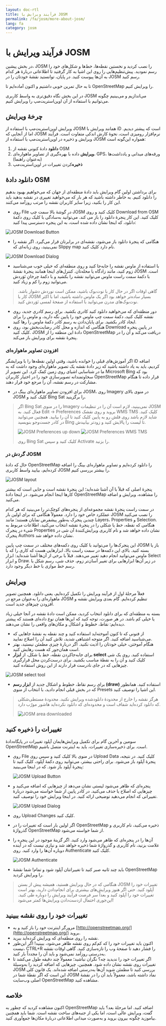 ```yaml
---
layout: doc-rtl
title: فرآیند ویرایش با JOSM
permalink: /fa/josm/more-about-josm/
lang: fa
category: josm
---
```


فرآیند ویرایش با JOSM
========================


در بخش پیشین، JOSM را نصب کردید و نخستین نقطه‌ها، خط‌ها و شکل‌های خود را رسم نمودید. پیش‌تنظیم‌هایی را روی این اشیا به کار گرفتید تا اطلاعاتی دربارهٔ هر کدام به آن‌ها پیوست کنید. در پایان، توانستید نقشهٔ خودتان را در JOSM رسم کنید.

تا به حال تمرین خوبی داشتیم و اکنون آماده‌ایم تا OpenStreetMap را ویرایش کنیم.

در این بخش نگاه دقیق‌تری به واسط کاربری JOSM می‌اندازیم و می‌بینیم چگونه می‌توانیم با استفاده از آن اوپن‌استریت‌مپ را ویرایش کنیم.

چرخهٔ ویرایش
---------------------
ویرایش اوپن‌استریت‌مپ با استفاده از JOSM همانند ویرایش با iD است که پیشتر دیدیم. اما از آنجایی که JOSM نرم‌افزار رومیزی است، نحوهٔ کارش اندکی متفاوت است. فرآیند ویرایش و ذخیره در اوپن‌استریت‌مپ با استفاده از JOSM همواره این‌گونه است:

1. **دانلود** دادهٔ کنونی نقشه از OSM
2. **ویرایش** داده با بهره‌گیری از تصاویر ماهواره‌ای، GPS، ورقه‌های میدانی و یادداشت‌ها (به‌عنوان راهنما)
3. **ذخیره**‌کردن تغییرات در اوپن‌استریت‌مپ

دانلود دادهٔ OSM
--------------------
برای برداشتن اولین گام ویرایش باید دادهٔ منطقه‌ای از جهان که می‌خواهیم بهبود بدهیم را دانلود کنیم. به خاطر داشته باشید که هر بار که می‌خواهید تغییری در نقشه بدهید باید این کار را بکنید، زیرا سایر کاربران نقشه را مرتب روزآمد می‌کنند.

- روی File در گوشهٔ بالا سمت چپ JOSM کلیک کنید و روی Download from OSM کلیک کنید. این کار پنجرهٔ دانلود را باز می کند. می‌توانید به‌سادگی با کلیک روی دکمهٔ دانلود، که اینجا نشان داده شده است، به این پنجره دسترسی پیدا کنید:

![JOSM Download Button][]

- هنگامی که پنجرهٔ دانلود باز می‌شود، نقشه‌ای در برابرتان قرار می‌گیرد. اگر نقشه را نمی‌بینید، روی زبانه‌ای که Slippy map نام دارد کلیک کنید.

![JOSM Download Dialog][]

- با استفاده از ماوس نقشه را جابه‌جا کنید و روی منطقه‌ای که خیلی خوب می‌شناسید زوم کنید، مانند زادگاه یا محله‌تان. کنترل‌های اینجا همانند پنجرهٔ نقشهٔ JOSM است. با دکمهٔ سمت راست ماوس می‌توانید نقشه را بکشید و با دکمهٔ چرخانِ نَوَردش می‌توانید زوم را کم و زیاد کنید.

> گاهی اوقات اگر در حال کار با نوت‌بوک باشید، ممکن است نوردش دشوار باشد. کار با JOSM بسیار ساده‌تر خواهد بود اگر یک ماوس داشته باشید، اما با اکثر نوت‌بوک‌های مدرن می‌توانید با استفاده از صفحهٔ لمسی نَوَردش کنید.

- دور منطقه‌ای که می‌خواهید دانلود کنید کادری بکشید. برای رسم کادری جدید، روی نقشه کلیک کنید، دکمهٔ سمت چپ ماوس خود را پایین نگه دارید، و ماوس را برای ایجاد کادر بکشید. برای پایان‌دادن به رسم کادر دکمهٔ ماوس را رها کنید.
- هنگامی که اندازه و محل کادر رضایت‌بخش بود، روی Download در پایین پنجره کلیک کنید. JOSM دادهٔ این منطقه را از OpenStreetMap دریافت می‌کند و آن را در پنجرهٔ نقشه برای ویرایش باز می‌کند.

### افزودن تصاویر ماهواره‌ای
اگر آموزش‌های قبلی را خوانده باشید، وقتی اولین نقطه‌ها را با ویرایشگر iD اضافه کردیم، باید به یاد داشته باشید که زیر دادهٔ نقشه یک تصویر ماهواره‌ای وجود داشت که به ما در شناسایی اشیای روی زمین کمک کرد. این تصویر از Microsoft Bing بود که سخاوتمندانه تصویرسازی خود را در اختیار کاربران OpenStreetMap قرار داده تا هنگام مشارکت در رسم نقشه، آن را مرجع خود قرار دهند.

- برای افزودن تصاویر ماهواره‌ای بینگ در JOSM، روی Imagery در منوی بالای JOSM کلیک کنید و Bing Sat را برگزینید.

> اگر Bing Sat را در منوی Imagery نمی‌بینید، لازم است آن را در تنظیمات JOSM فعال کنید. به Edit ->‏ Preferences بروید و روی نقشک WMS TMS کلیک کنید. شاید لازم باشد روی فلش رو به پایین کلیک کنید تا آن را بیابید. همچنین می‌توانید در کادر جست‌وجو بنویسید Bing تا لیست را پالایش کنید و زودتر بیابیدش.
>
> ![JOSM Preferences up down][]
> ![JOSM Preferences WMS TMS][]
>
> روی Bing Sat کلیک کنید و سپس Activate را بزنید. 


### گردش در JOSM
حال که دادهٔ OpenStreetMap را دانلود کرده‌ایم و تصاویر ماهواره‌ای بینگ را اضافه کرده‌ایم، بیایید واسط کاربری JOSM را بیشتر بررسی کنیم.

![JOSM layout][]

پنجرهٔ اصلی که قبلاً با آن آشنا شده‌اید؛ این پنجرهٔ نقشه است و جایی است که بیشتر کارها اینجا انجام می‌شود. در اینجا دادهٔ OpenStreetMap را مشاهده، ویرایش و اضافه می‌کنید.

در سمت راست پنجرهٔ نقشه مجموعه‌ای از پنجره‌های کوچک‌تر را می‌بینید که هر کدام عملکرد خاص خود را دارد. معمولاً هنگامی که برای اولین بار JOSM را نصب می‌کنید چندین پنجرک به‌طور پیشفرض نمایان هستند؛ مانند Layers،‏ Properties و Selection. هنگامی که نقطه، خط یا شکلی را در پنجرهٔ نقشه انتخاب می‌کنید، اطلاعات مربوط به شیء در پنجرک Properties نشان داده خواهد شد و نام کاربری ویرایش‌کنندهٔ آن شی در پنجرک Authors نشان داده خواهد شد.

این پنجرک‌ها را می‌توانید با کلیک روی دکمه‌های مختلف در سمت چپ پایین JOSM باز یا بسته کنید. بالای این دکمه‌ها در سمت راست بالا، ابزارهایی هست که کاری را که با ماوس می‌توانید انجام دهید تغییر می‌دهند. قبلاً با برخی از آن‌ها آشنا شده‌اید: ابزار Select و ابزار Draw. در زیر آن‌ها ابزارهایی برای تغییر آسان‌تر زوم، حذف شی، رسم شکل یا رسم خط موازی با خط دیگر وجود دارد.


ویرایش
----
فعلاً مرحلهٔ اول از فرآیند ویرایش را تکمیل کرده‌ایم، یعنی دانلود. همچنین تصویر ماهواره‌ای را به‌عنوان مرجع در JOSM تنظیم کرده‌ایم. گام بعدی ویرایش نقشه و افزودن چیزهای جدید است.

بسته به منطقه‌ای که برای دانلود انتخاب کردید، ممکن است دادهٔ نقشه در آنجا خیلی زیاد یا خیلی کم باشد. در هر صورت، توجه کنید که این‌ها همان نوع داده‌ای هستند که پیشتر دیده‌ایم: نقاط، خطوط و اشکال و مکان‌های واقعی را نشان می‌دهند.

- از فنونی که تا کنون آموخته‌اید استفاده کنید و چند نقطه به نقشهٔ جاهایی که می‌شناسید اضافه کنید. اگر متوجه اشتباهی شدید، تلاش کنید آن را اصلاح نمایید.
- هنگام آموختن، خیلی خودتان را اذیت نکنید. اگر دربارهٔ چیزی مطمئن نیستید، بهتر است همان‌جور که هست رهایش کنید.
- برای جابه‌جاکردن نقطه، خط یا شکل، از **ابزار select** استفاده کنید. روی یک شی کلیک کنید و آن را به نقطهٔ مناسب بکشید. برای درست‌کردن محل قرارگیری چیزهایی که در جای نادرست قرار دارند از این روش استفاده کنید.

![JOSM select tool][]

-  برای رسم نقاط، خطوط و اشکال جدید از **ابزار رسم (draw)** استفاده کنید. همانطور که در بخش قبلی انجام دادید، با انتخاب از منوی Presets این اشیا را توصیف کنید.

> هرگز نقشه را خارج از محدودهٔ دانلودشده ویرایش نکنید. محدودهٔ مستطی‌شکلی که دانلود کرده‌اید شفاف است و محدوده‌ای که دانلود نکرده‌اید هاشور مورّب دارد.
>
> ![JOSM area downloaded][]

تغییرات را ذخیره کنید
--------------
سومین و آخرین گام برای تکمیل ویرایش‌هایمان آپلود تغییرات در پایگاه‌دادهٔ OpenStreetMap است. برای ذخیره‌سازی تغییرات، باید به اینترنت متصل باشیم.

- روی File در منوی بالا کلیک کنید و سپس روی Upload Data کلیک کنید. در نتیجه، پنجرهٔ آپلود باز می‌شود. برای راحتی بیشتر، می‌توانید روی دکمهٔ آپلود، کلیک کنید تا پنجرهٔ آپلود باز شود. که در اینجا می‌بینید:

    ![JOSM Upload Button][]

- پنجره‌ای که ظاهر می‌شود لیستی نشان می‌دهد از چیزهایی که اضافه می‌کنید و چیزهایی که اصلاح یا حذف می‌کنید. در کادر پایین از شما خواسته می‌شود دربارهٔ تغییراتی که انجام می‌دهید توضیحی ارائه کنید. در اینجا ویرایش خود را توصیف کنید.

    ![JOSM Upload Dialog][]

- روی Upload Changes کلیک کنید.

- اگر اولین بار است که تغییرات را در OpenStreetMap ذخیره می‌کنید، نام کاربری و گذرواژهٔ OpenStreetMap از شما خواسته می‌شود.
- آن‌ها را در پنجره‌ای که ظاهر می‌شود وارد کنید. اگر گزینهٔ موجود در این پنجره را علامت بزنید، نام کاربری و گذرواژهٔ شما ذخیره خواهد شد و نیازی نیست که در آینده دوباره آن‌ها را وارد کنید. روی Authenticate کلیک کنید.

    ![JOSM Authenticate][]

- باید چند ثانیه صبر کنید تا تغییراتتان آپلود شود و تمام! شما نقشهٔ OpenStreetMap را ویرایش کردید.

> هنگامی که در حال ویرایش هستید، همیشه پیش از بستن JOSM تغییرات خود را آپلود کنید. حتی اگر هنوز ویرایش‌های بیشتری برای انجام‌دادن دارید، بهتر است تغییرات خود را آپلود کنید و بعداً سر فرصت فرآیند ویرایش را دوباره طی کنید. این‌جوری احتمال ازدست‌دادن ویرایش‌ها کمتر می‌شود!

تغییرات خود را روی نقشه ببینید
---------------------------
- مرورگر اینترنت خود را باز کنید و به [http://openstreetmap.org/](http://openstreetmap.org/) بروید.
- نقشه را روی منطقه‌ای که ویرایش کرده‌اید ببرید.
- اکنون باید تغییرات خود را که کم‌کم روی نقشه ظاهر می‌شود، ببینید! اگر این‌طور نیست، CTRL+R را فشار دهید تا صفحهٔ وب را تازه‌سازی کنید. گاهی اوقات نقشه به‌درستی روزآمد نمی‌شود و باید آن را مجدداً بار کنید.
- اگر تغییرات خود را ندیدید چه؟ نگران نباشید؛ معمولاً چند دقیقه طول می‌کشد تا تغییرات روی نقشه نشان داده شود. همچنین، چیزهایی که اضافه کردید را به‌وسیلهٔ JOSM بررسی کنید تا مطمئن شوید آن‌ها به‌درستی اضافه شده‌اند. یک قانون کلی این است که اگر نقطهٔ شما در JOSM نماد داشته باشد، معمولاً باید آن را در نقشهٔ اصلی وب‌سایت OpenStreetMap مشاهده کنید.

خلاصه
-------
اکنون مشاهده کردید که چطور به OpenStreetMap اضافه کنید. اما مرحلهٔ بعد؟ باید گفت، ویرایش عالی است، اما یکی از جنبه‌های ساخت نقشه است. شما باید همچنین بیاموزید چگونه بیرون بروید و به‌صورت میدانی اطلاعاتی دربارهٔ مکان‌ها جمع‌آوری کنید.


[JOSM Download Button]: /images/josm/josm_download-button.png
[JOSM Download Dialog]: /images/josm/josm_download-dialog.png
[JOSM Preferences up down]: /images/josm/josm_preferences-up-down.png
[JOSM Preferences WMS TMS]: /images/josm/josm_preferences-wms-tms.png
[JOSM layout]: /images/josm/josm_layout.png
[JOSM select tool]: /images/josm/josm_select-tool.png
[JOSM area downloaded]: /images/josm/josm_area-downloaded.png
[JOSM Upload Button]: /images/josm/josm_upload-button.png
[JOSM Upload Dialog]: /images/josm/josm_upload-dialog.png
[JOSM Authenticate]: /images/josm/josm_authenticate.png